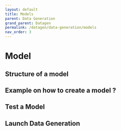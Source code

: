 ```yaml
---
layout: default
title: Models
parent: Data Generation
grand_parent: Datagen
permalink: /datagen/data-generation/models
nav_order: 3
---
```


# Model

## Structure of a model



## Example on how to create a model ?



## Test a Model



## Launch Data Generation
